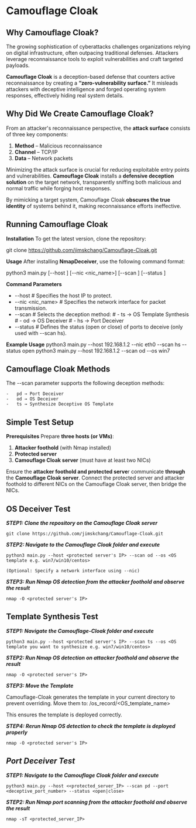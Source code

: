 # Camouflage Cloak
## **Why Camouflage Cloak?**

The growing sophistication of cyberattacks challenges organizations relying on digital infrastructure, often outpacing traditional defenses. Attackers leverage reconnaissance tools to exploit vulnerabilities and craft targeted payloads. 

**Camouflage Cloak** is a deception-based defense that counters active reconnaissance by creating a **“zero-vulnerability surface.”** It misleads attackers with deceptive intelligence and forged operating system responses, effectively hiding real system details.

## **Why Did We Create Camouflage Cloak?**  

From an attacker's reconnaissance perspective, the **attack surface** consists of three key components:  

1. **Method** – Malicious reconnaissance  
2. **Channel** – TCP/IP  
3. **Data** – Network packets  

Minimizing the attack surface is crucial for reducing exploitable entry points and vulnerabilities. **Camouflage Cloak** installs a **defensive deception solution** on the target network, transparently sniffing both malicious and normal traffic while forging host responses.

By mimicking a target system, Camouflage Cloak **obscures the true identity** of systems behind it, making reconnaissance efforts ineffective.
 

## **Running Camouflage Cloak**
**Installation**
To get the latest version, clone the repository:

git clone https://github.com/jimskchang/Camouflage-Cloak.git

**Usage**
After installing **NmapDeceiver**, use the following command format:

python3 main.py [--host <IP>] [--nic <nic_name>] [--scan <deceiver>] [--status <status>]

**Command Parameters**<br>
- --host <IP>          	# Specifies the host IP to protect.
- --nic <nic_name>     	# Specifies the network interface for packet transmission.
- --scan <deceiver>    	# Selects the deception method:
                     	#  - ts → OS Template Synthesis
                     	#  - od → OS Deceiver
                     	#  - hs → Port Deceiver
- --status <status>    	# Defines the status (open or close) of ports to deceive (only used with --scan hs).

**Example Usage**
python3 main.py --host 192.168.1.2 --nic eth0 --scan hs --status open
python3 main.py --host 192.168.1.2 --scan od --os win7


## **Camouflage Cloak Methods**
The --scan parameter supports the following deception methods:<br>

	-	pd → Port Deceiver
	-	od → OS Deceiver
	-	ts → Synthesize Deceptive OS Template


## **Simple Test Setup**
**Prerequisites**
Prepare **three hosts (or VMs)**:
1.	**Attacker foothold** (with Nmap installed)
2.	**Protected server**
3.	**Camouflage Cloak server** (must have at least two NICs)

Ensure the **attacker foothold and protected serve**r communicate **through** the **Camouflage Cloak server**. Connect the protected server and attacker foothold to different NICs on the Camouflage Cloak server, then bridge the NICs.

## **OS Deceiver Test**
***STEP1: Clone the repository on the Camouflage Cloak server***

	git clone https://github.com/jimskchang/Camouflage-Cloak.git

***STEP2: Navigate to the Camouflage Cloak folder and execute***

	python3 main.py --host <protected server's IP> --scan od --os <OS template e.g. win7/win10/centos>

	(Optional: Specify a network interface using --nic)

***STEP3: Run Nmap OS detection from the attacker foothold and observe the result***

	nmap -O <protected server's IP>

## **Template Synthesis Test**
***STEP1: Navigate the Camouflage-Cloak folder and execute***

	python3 main.py --host <protected server's IP> --scan ts --os <OS template you want to synthesize e.g. win7/win10/centos>

***STEP2: Run Nmap OS detection on attacker foothold and observe the result***

	nmap -O <protected server's IP>

***STEP3: Move the Template***

Camouflage-Cloak generates the template in your current directory to prevent overriding. Move them to:
/os_record/<OS_template_name>

This ensures the template is deployed correctly.

***STEP4: Rerun Nmap OS detection to check the template is deployed properly***

	nmap -O <protected server's IP>


## ***Port Deceiver Test***

***STEP1: Navigate to the Camouflage Cloak folder and execute***

	python3 main.py --host <<protected_server_IP> --scan pd --port <deceptive_port_number> --status <open|close>

***STEP2: Run Nmap port scanning from the attacker foothold and observe the result***

	nmap -sT <protected_server_IP>




